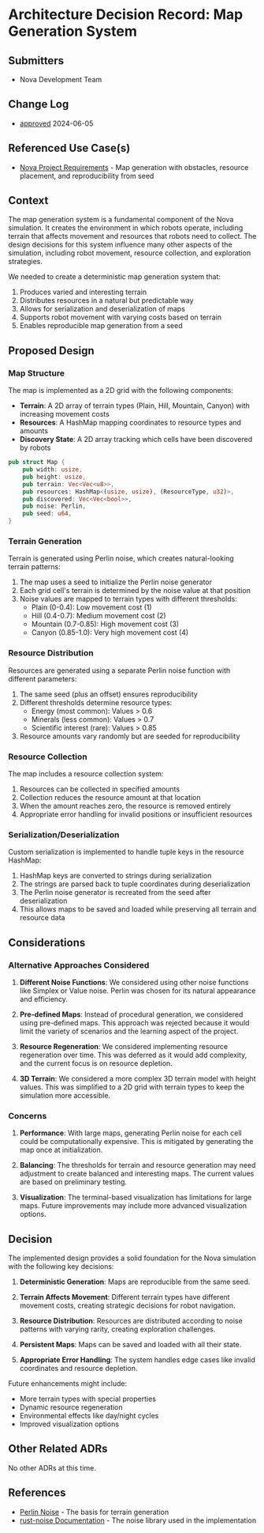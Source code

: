 # Architecture Decision Record: Map Generation System

## Submitters

- Nova Development Team

## Change Log

- [approved](#) 2024-06-05

## Referenced Use Case(s)

- [Nova Project Requirements](../../development_plan.md) - Map generation with obstacles, resource placement, and reproducibility from seed

## Context

The map generation system is a fundamental component of the Nova simulation. It creates the environment in which robots operate, including terrain that affects movement and resources that robots need to collect. The design decisions for this system influence many other aspects of the simulation, including robot movement, resource collection, and exploration strategies.

We needed to create a deterministic map generation system that:

1. Produces varied and interesting terrain
2. Distributes resources in a natural but predictable way
3. Allows for serialization and deserialization of maps
4. Supports robot movement with varying costs based on terrain
5. Enables reproducible map generation from a seed

## Proposed Design

### Map Structure

The map is implemented as a 2D grid with the following components:

- **Terrain**: A 2D array of terrain types (Plain, Hill, Mountain, Canyon) with increasing movement costs
- **Resources**: A HashMap mapping coordinates to resource types and amounts
- **Discovery State**: A 2D array tracking which cells have been discovered by robots

```rust
pub struct Map {
    pub width: usize,
    pub height: usize,
    pub terrain: Vec<Vec<u8>>,
    pub resources: HashMap<(usize, usize), (ResourceType, u32)>,
    pub discovered: Vec<Vec<bool>>,
    pub noise: Perlin,
    pub seed: u64,
}
```

### Terrain Generation

Terrain is generated using Perlin noise, which creates natural-looking terrain patterns:

1. The map uses a seed to initialize the Perlin noise generator
2. Each grid cell's terrain is determined by the noise value at that position
3. Noise values are mapped to terrain types with different thresholds:
   - Plain (0-0.4): Low movement cost (1)
   - Hill (0.4-0.7): Medium movement cost (2)
   - Mountain (0.7-0.85): High movement cost (3)
   - Canyon (0.85-1.0): Very high movement cost (4)

### Resource Distribution

Resources are generated using a separate Perlin noise function with different parameters:

1. The same seed (plus an offset) ensures reproducibility
2. Different thresholds determine resource types:
   - Energy (most common): Values > 0.6
   - Minerals (less common): Values > 0.7
   - Scientific interest (rare): Values > 0.85
3. Resource amounts vary randomly but are seeded for reproducibility

### Resource Collection

The map includes a resource collection system:

1. Resources can be collected in specified amounts
2. Collection reduces the resource amount at that location
3. When the amount reaches zero, the resource is removed entirely
4. Appropriate error handling for invalid positions or insufficient resources

### Serialization/Deserialization

Custom serialization is implemented to handle tuple keys in the resource HashMap:

1. HashMap keys are converted to strings during serialization
2. The strings are parsed back to tuple coordinates during deserialization
3. The Perlin noise generator is recreated from the seed after deserialization
4. This allows maps to be saved and loaded while preserving all terrain and resource data

## Considerations

### Alternative Approaches Considered

1. **Different Noise Functions**: We considered using other noise functions like Simplex or Value noise. Perlin was chosen for its natural appearance and efficiency.

2. **Pre-defined Maps**: Instead of procedural generation, we considered using pre-defined maps. This approach was rejected because it would limit the variety of scenarios and the learning aspect of the project.

3. **Resource Regeneration**: We considered implementing resource regeneration over time. This was deferred as it would add complexity, and the current focus is on resource depletion.

4. **3D Terrain**: We considered a more complex 3D terrain model with height values. This was simplified to a 2D grid with terrain types to keep the simulation more accessible.

### Concerns

1. **Performance**: With large maps, generating Perlin noise for each cell could be computationally expensive. This is mitigated by generating the map once at initialization.

2. **Balancing**: The thresholds for terrain and resource generation may need adjustment to create balanced and interesting maps. The current values are based on preliminary testing.

3. **Visualization**: The terminal-based visualization has limitations for large maps. Future improvements may include more advanced visualization options.

## Decision

The implemented design provides a solid foundation for the Nova simulation with the following key decisions:

1. **Deterministic Generation**: Maps are reproducible from the same seed.

2. **Terrain Affects Movement**: Different terrain types have different movement costs, creating strategic decisions for robot navigation.

3. **Resource Distribution**: Resources are distributed according to noise patterns with varying rarity, creating exploration challenges.

4. **Persistent Maps**: Maps can be saved and loaded with all their state.

5. **Appropriate Error Handling**: The system handles edge cases like invalid coordinates and resource depletion.

Future enhancements might include:

- More terrain types with special properties
- Dynamic resource regeneration
- Environmental effects like day/night cycles
- Improved visualization options

## Other Related ADRs

No other ADRs at this time.

## References

- [Perlin Noise](https://en.wikipedia.org/wiki/Perlin_noise) - The basis for terrain generation
- [rust-noise Documentation](https://docs.rs/noise/latest/noise/) - The noise library used in the implementation
